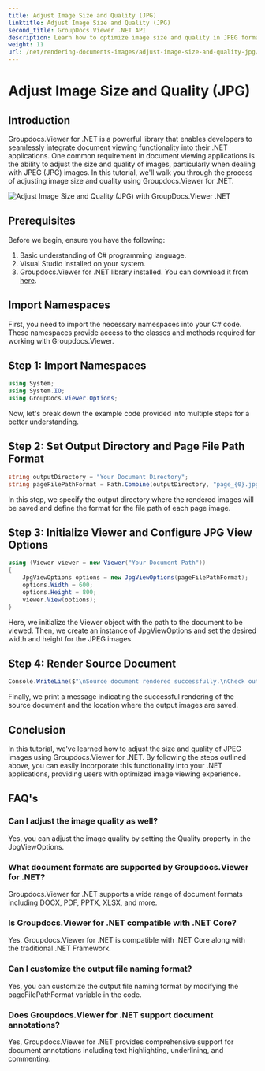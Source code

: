 ```yaml
---
title: Adjust Image Size and Quality (JPG)
linktitle: Adjust Image Size and Quality (JPG)
second_title: GroupDocs.Viewer .NET API
description: Learn how to optimize image size and quality in JPEG format using Groupdocs.Viewer for .NET. Enhance your document viewing experience.
weight: 11
url: /net/rendering-documents-images/adjust-image-size-and-quality-jpg/
---
```


# Adjust Image Size and Quality (JPG)

## Introduction
Groupdocs.Viewer for .NET is a powerful library that enables developers to seamlessly integrate document viewing functionality into their .NET applications. One common requirement in document viewing applications is the ability to adjust the size and quality of images, particularly when dealing with JPEG (JPG) images. In this tutorial, we'll walk you through the process of adjusting image size and quality using Groupdocs.Viewer for .NET.

![Adjust Image Size and Quality (JPG) with GroupDocs.Viewer .NET](/viewer/rendering-documents-images/adjust-image-size-and-quality-jpg.png)

## Prerequisites
Before we begin, ensure you have the following:
1. Basic understanding of C# programming language.
2. Visual Studio installed on your system.
3. Groupdocs.Viewer for .NET library installed. You can download it from [here](https://releases.groupdocs.com/viewer/net/).

## Import Namespaces
First, you need to import the necessary namespaces into your C# code. These namespaces provide access to the classes and methods required for working with Groupdocs.Viewer.
## Step 1: Import Namespaces
```csharp
using System;
using System.IO;
using GroupDocs.Viewer.Options;
```

Now, let's break down the example code provided into multiple steps for a better understanding.
## Step 2: Set Output Directory and Page File Path Format
```csharp
string outputDirectory = "Your Document Directory";
string pageFilePathFormat = Path.Combine(outputDirectory, "page_{0}.jpg");
```
In this step, we specify the output directory where the rendered images will be saved and define the format for the file path of each page image.
## Step 3: Initialize Viewer and Configure JPG View Options
```csharp
using (Viewer viewer = new Viewer("Your Document Path"))
{
    JpgViewOptions options = new JpgViewOptions(pageFilePathFormat);
    options.Width = 600;
    options.Height = 800;
    viewer.View(options);
}
```
Here, we initialize the Viewer object with the path to the document to be viewed. Then, we create an instance of JpgViewOptions and set the desired width and height for the JPEG images.
## Step 4: Render Source Document
```csharp
Console.WriteLine($"\nSource document rendered successfully.\nCheck output in {outputDirectory}.");
```
Finally, we print a message indicating the successful rendering of the source document and the location where the output images are saved.

## Conclusion
In this tutorial, we've learned how to adjust the size and quality of JPEG images using Groupdocs.Viewer for .NET. By following the steps outlined above, you can easily incorporate this functionality into your .NET applications, providing users with optimized image viewing experience.
## FAQ's
### Can I adjust the image quality as well?
Yes, you can adjust the image quality by setting the Quality property in the JpgViewOptions.
### What document formats are supported by Groupdocs.Viewer for .NET?
Groupdocs.Viewer for .NET supports a wide range of document formats including DOCX, PDF, PPTX, XLSX, and more.
### Is Groupdocs.Viewer for .NET compatible with .NET Core?
Yes, Groupdocs.Viewer for .NET is compatible with .NET Core along with the traditional .NET Framework.
### Can I customize the output file naming format?
Yes, you can customize the output file naming format by modifying the pageFilePathFormat variable in the code.
### Does Groupdocs.Viewer for .NET support document annotations?
Yes, Groupdocs.Viewer for .NET provides comprehensive support for document annotations including text highlighting, underlining, and commenting.
